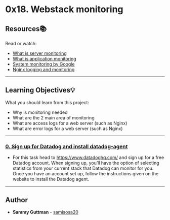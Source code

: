 # 0x18. Webstack monitoring

## Resources:books:
Read or watch:
* [What is server monitoring](https://intranet.hbtn.io/rltoken/m8e7smqRz3k4PUBnv0zB7g)
* [What is application monitoring](https://intranet.hbtn.io/rltoken/fGzCCVr7lwNEvarE8u1HRQ)
* [System monitoring by Google](https://intranet.hbtn.io/rltoken/h6WV2iIVUCL-atjFIu6TZA)
* [Nginx logging and monitoring](https://intranet.hbtn.io/rltoken/ZUIlnid6NphRWIaGZ3MTZQ)

---
## Learning Objectives:bulb:
What you should learn from this project:

* Why is monitoring needed
* What are the 2 main area of monitoring
* What are access logs for a web server (such as Nginx)
* What are error logs for a web server (such as Nginx)

---

### [0. Sign up for Datadog and install datadog-agent](./2-setup_datadog)
* For this task head to https://www.datadoghq.com/ and sign up for a free Datadog account. When signing up, you’ll have the option of selecting statistics from your current stack that Datadog can monitor for you. Once you have an account set up, follow the instructions given on the website to install the Datadog agent. 



---

## Author
* **Sammy Guttman** - [samisosa20](https://github.com/samisosa20)